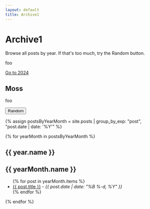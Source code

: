 ```yaml
---
layout: default
title: Archive1
---
```


# Archive1

Browse all posts by year. If that's too much, try the Random button.

foo

<a href="#2024">Go to 2024</a>
<h2 id="moss">Moss</h2>
foo

<button class="randombutton" onclick="randompage()"><span>Random</span></button>

{% assign postsByYearMonth = site.posts | group_by_exp: "post", "post.date | date: '%Y'" %}

{% for yearMonth in postsByYearMonth %}
  <h2 id="{{ year.name }}">{{ year.name }}</h2>

  <h2>{{ yearMonth.name }}</h2>
  <ul>
    {% for post in yearMonth.items %}
      <li><a href="{{ site.baseurl }}{{ post.url }}">{{ post.title }}</a> - <i>{{ post.date | date: "%B %-d, %Y" }}</i></li>
    {% endfor %}
  </ul>
{% endfor %}
